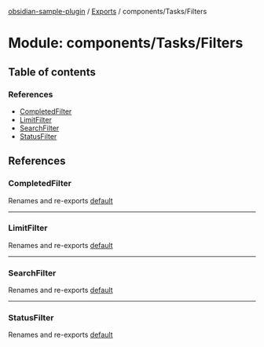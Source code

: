 [obsidian-sample-plugin](../README.md) / [Exports](../modules.md) / components/Tasks/Filters

# Module: components/Tasks/Filters

## Table of contents

### References

- [CompletedFilter](components_Tasks_Filters.md#completedfilter)
- [LimitFilter](components_Tasks_Filters.md#limitfilter)
- [SearchFilter](components_Tasks_Filters.md#searchfilter)
- [StatusFilter](components_Tasks_Filters.md#statusfilter)

## References

### CompletedFilter

Renames and re-exports [default](components_Tasks_Filters_CompletedFilter.md#default)

___

### LimitFilter

Renames and re-exports [default](components_Tasks_Filters_LimitFilter.md#default)

___

### SearchFilter

Renames and re-exports [default](components_Tasks_Filters_SearchFilter.md#default)

___

### StatusFilter

Renames and re-exports [default](components_Tasks_Filters_StatusFilter.md#default)
